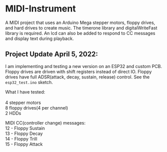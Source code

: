 # MIDI-Instrument
A MIDI project that uses an Arduino Mega stepper motors, floppy drives, and hard drives to create music. The timerone library and digitalWriteFast library is required. An lcd can also be added to respond to CC messages and display text during playback.

## Project Update April 5, 2022:

I am implementing and testing a new version on an ESP32 and custom PCB. Floppy drives are driven with shift registers instead of direct IO. Floppy drives have full ADSR(attack, decay, sustain, release) control. See the `esp32_test.ino` sketch. 

What I have tested:
<br />
<br />
4 stepper motors  
8 floppy drives(4 per channel)  
2 HDDs  

MIDI CC(controller change) messages:    
12 - Floppy Sustain  
13 - Floppy Decay  
14 - Floppy Trill  
15 - Floppy Attack  
